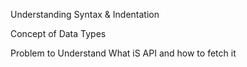 Understanding Syntax & Indentation

Concept of Data Types

Problem to Understand What iS API and how to fetch it

